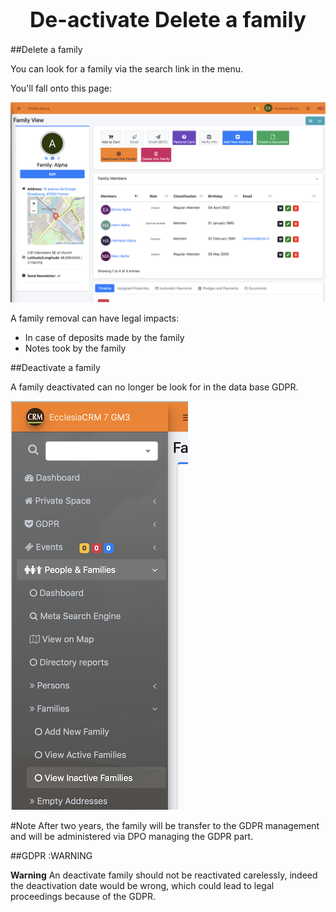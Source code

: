 # <center><big>De-activate Delete a family</big></center>

##Delete a family

You can look for a family via the search link in the menu.

You'll fall onto this page:

![Screenshot](../../../img/family/admin/suppressFamily.png)

A family removal can have legal impacts:

- In case of deposits made by the family
- Notes took by the family

##Deactivate a family

A family deactivated can no longer be look for in the data base GDPR.

![Screenshot](../../../img/family/admin/familydeactivate.png)

#Note
After two years, the family will be transfer to the GDPR management and will be administered via DPO managing the GDPR part.

##GDPR :WARNING

**Warning** An deactivate family should not be reactivated carelessly, indeed the deactivation date would be wrong, which could lead to legal proceedings because of the GDPR.
